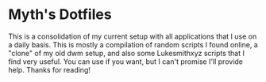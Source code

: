 # Myth's Dotfiles

This is a consolidation of my current setup with all applications that I use on
a daily basis. This is mostly a compilation of random scripts I found online, a
"clone" of my old dwm setup, and also some Lukesmithxyz scripts that I find
very useful. You can use if you want, but I can't promise I'll provide help.
Thanks for reading!
